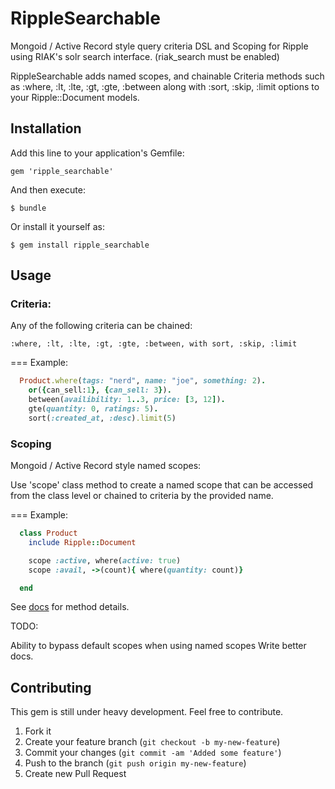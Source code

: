 # RippleSearchable

Mongoid / Active Record style query criteria DSL and Scoping for Ripple
using RIAK's solr search interface. (riak_search must be enabled)

RippleSearchable adds named scopes, and chainable Criteria methods such as :where, :lt, :lte, :gt, :gte, :between
along with :sort, :skip, :limit options to your Ripple::Document models.

## Installation

Add this line to your application's Gemfile:

    gem 'ripple_searchable'

And then execute:

    $ bundle

Or install it yourself as:

    $ gem install ripple_searchable

## Usage

### Criteria:

Any of the following criteria can be chained:

    :where, :lt, :lte, :gt, :gte, :between, with sort, :skip, :limit

=== Example:

```ruby
  Product.where(tags: "nerd", name: "joe", something: 2).
    or({can_sell:1}, {can_sell: 3}).
    between(availibility: 1..3, price: [3, 12]).
    gte(quantity: 0, ratings: 5).
    sort(:created_at, :desc).limit(5)
```

### Scoping

Mongoid / Active Record style named scopes:

Use 'scope' class method to create a named scope that can be accessed from the class level or chained to criteria by the provided name.

=== Example:

```ruby
  class Product
    include Ripple::Document

    scope :active, where(active: true)
    scope :avail, ->(count){ where(quantity: count)}

  end
```

See [docs](http://rubydoc.info/github/computadude/ripple_searchable/master/frames) for method details.

TODO: 

Ability to bypass default scopes when using named scopes
Write better docs.

## Contributing

This gem is still under heavy development. Feel free to contribute.

1. Fork it
2. Create your feature branch (`git checkout -b my-new-feature`)
3. Commit your changes (`git commit -am 'Added some feature'`)
4. Push to the branch (`git push origin my-new-feature`)
5. Create new Pull Request

